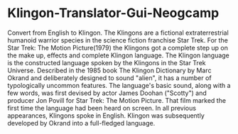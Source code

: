 # Klingon-Translator-Gui-Neogcamp
Convert from English to Klingon. The Klingons are a fictional extraterrestrial humanoid warrior species in the science fiction franchise Star Trek. For the Star Trek: The Motion Picture(1979) the Klingons got a complete step up on the make up, effects and complete Klingon language. The Klingon language is the constructed language spoken by the Klingons in the Star Trek Universe. Described in the 1985 book The Klingon Dictionary by Marc Okrand and deliberately designed to sound "alien", it has a number of typologically uncommon features. The language's basic sound, along with a few words, was first devised by actor James Doohan ("Scotty") and producer Jon Povill for Star Trek: The Motion Picture. That film marked the first time the language had been heard on screen. In all previous appearances, Klingons spoke in English. Klingon was subsequently developed by Okrand into a full-fledged language.
